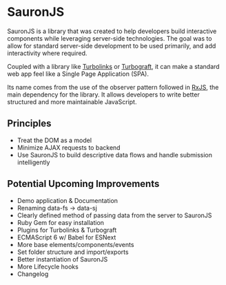 # SauronJS
SauronJS is a library that was created to help developers build interactive components while leveraging server-side technologies. The goal was to allow for standard server-side development to be used primarily, and add interactivity where required.

Coupled with a library like [Turbolinks](https://github.com/turbolinks/turbolinks) or [Turbograft](https://github.com/Shopify/turbograft/), it can make a standard web app feel like a Single Page Application (SPA).

Its name comes from the use of the observer pattern followed in [RxJS](http://reactivex.io/), the main dependency for the library. It allows developers to write better structured and more maintainable JavaScript.

## Principles
- Treat the DOM as a model
- Minimize AJAX requests to backend
- Use SauronJS to build descriptive data flows and handle submission intelligently

## Potential Upcoming Improvements
- Demo application & Documentation
- Renaming data-fs -> data-sj
- Clearly defined method of passing data from the server to SauronJS
- Ruby Gem for easy installation
- Plugins for Turbolinks & Turbograft
- ECMAScript 6 w/ Babel for ESNext
- More base elements/components/events
- Set folder structure and import/exports
- Better instantiation of SauronJS
- More Lifecycle hooks
- Changelog
